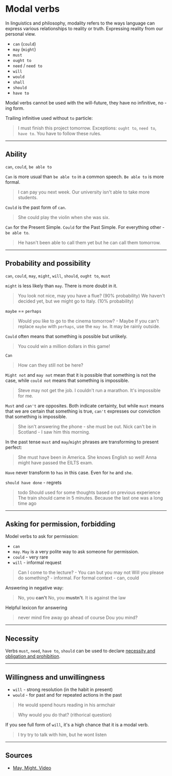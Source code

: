 # Modal verbs

In linguistics and philosophy, modality refers to the ways language can express various relationships to reality or truth.
Expressing reality from our personal view.

- `can` (`could`)
- `may` (`might`)
- `must`
- `ought to`
- `need` / `need to`
- `will`
- `would`
- `shall`
- `should`
- `have to`

Modal verbs cannot be used with the will-future, they have no infinitive, no -ing form.


Trailing infinitive used without `to` particle:
> I must finish this project tomorrow.
Exceptions: `ought to`, `need to`, `have to`.
> You have to follow these rules.


---
## Ability

`can`, `could`, `be able to`

`Can` is more usual than `be able to` in a common speech. 
`Be able to` is more formal.
> I can pay you next week.
> Our university isn't able to take more students.

`Could` is the past form of `can`.
> She could play the violin when she was six.

`Can` for the Present Simple. `Could` for the Past Simple.
For everything other - `be able to`.
> He hasn't been able to call them yet but he can call them tomorrow.

---
## Probability and possibility

`can`, `could`, `may`, `might`, `will`, `should`, `ought to`, `must`

`might` is less likely than `may`. There is more doubt in it.
> You look not nice, may you have a flue? (90% probability)
> We haven't decided yet, but we might go to Italy. (10% probability)

`maybe` == `perhaps`
> Would you like to go to the cinema tomorrow? - Maybe
If you can't replace `maybe` with `perhaps`, use the `may be`.
> It may be rainly outside.

`Could` often means that something is possible but unlikely.
> You could win a million dollars in this game!

`Can`
> How can they still not be here?

`Might not` and `may not` mean that it is possible that something is not the case, while `could not` means that something is impossible.
> Steve may not get the job.
> I couldn't run a marathon. It's impossible for me.

`Must` and `can't` are opposites. Both indicate certainty, but while `must` means that we are certain that something is true, `can't` expresses our conviction that something is impossible.
> She isn't answering the phone - she must be out.
> Nick can't be in Scotland - I saw him this morning.

In the past tense `must` and `may`/`might` phrases are transforming to present perfect:
> She must have been in America. She knows English so well!
> Anna might have passed the EILTS exam.

`Have` never transform to `has` in this case. Even for `he` and `she`.


`should have done` - regrets
> todo
Should used for some thoughts based on previous experience
> The train should came in 5 minutes. Because the last one was a long time ago

---
## Asking for permission, forbidding

Model verbs to ask for permission:
- `can` 
- `may`. `May` is a very polite way to ask someone for permission.
- `could` - very rare
- `will` - informal request

> Can I come to the lecture? - You can but you may not
> Will you please do something? - informal. For formal context - can, could

Answering in negative way:
> No, you __can't__
> No, you __mustn't__. It is against the law

Helpful lexicon for answering
> never mind
> fire away
> go ahead
> of course 
> Dou you mind?


---
## Necessity

Verbs `must`, `need`, `have to`, `should` can be used to declare [necessity and obligation and prohibition](necessity.md).

---
## Willingness and unwillingness

- `will` - strong resolution (in the habit in present)
- `would` - for past and for repeated actions in the past

> He would spend hours reading in his armchair

> Why would you do that? (rithorical question)

If you see full form of `will`, it's a high chance that it is a modal verb.

> I try try to talk with him, but he wont listen


---
## Sources
- [May, Might. Video](https://www.youtube.com/watch?v=YND9m8q3TJ8&ab_channel=LearnEnglishwithGill%C2%B7engVid)